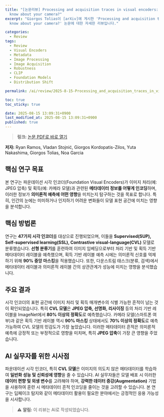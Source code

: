 ```yaml
---
title: "[논문리뷰] Processing and acquisition traces in visual encoders: What does CLIP
  know about your camera?"
excerpt: "Giorgos Tolias이 [arXiv]에 게시한 'Processing and acquisition traces in visual encoders: What does CLIP
  know about your camera?' 논문에 대한 자세한 리뷰입니다."

categories:
  - Review
tags:
  - Review
  - Visual Encoders
  - Metadata
  - Image Processing
  - Image Acquisition
  - Robustness
  - CLIP
  - Foundation Models
  - Distribution Shift

permalink: /ai/review/2025-8-15-Processing_and_acquisition_traces_in_visual_encoders_What_does_CLIP_know_about_your_camera/

toc: true
toc_sticky: true

date: 2025-08-15 13:09:31+0900
last_modified_at: 2025-08-15 13:09:31+0900
published: true
---
```

> **링크:** [논문 PDF로 바로 열기](https://arxiv.org/abs/2508.10637)

**저자:** Ryan Ramos, Vladan Stojnić, Giorgos Kordopatis-Zilos, Yuta Nakashima, Giorgos Tolias, Noa Garcia



## 핵심 연구 목표
본 연구는 파운데이션 시각 인코더(Foundation Visual Encoders)가 이미지 처리(예: JPEG 압축) 및 획득(예: 카메라 모델)과 관련된 **메타데이터 정보를 어떻게 인코딩**하며, 이러한 정보가 **의미론적 예측에 어떤 영향**을 미치는지 탐구하는 것을 목표로 합니다. 특히, 인간의 눈에는 미미하거나 인지하기 어려운 변화들이 모델 표현 공간에 미치는 영향을 분석합니다.

## 핵심 방법론
연구는 **47가지 시각 인코더**를 대상으로 진행되었으며, 이들을 **Supervised(SUP), Self-supervised learning(SSL), Contrastive visual-language(CVL)** 모델로 분류했습니다. **선형 분류기**를 훈련하여 이미지 임베딩으로부터 처리 기반 및 획득 기반 메타데이터 레이블을 예측했으며, 획득 기반 레이블 예측 시에는 의미론적 신호를 억제하기 위해 **90% 중앙 마스킹**을 적용했습니다. 또한, 다운스트림 태스크(분류, 검색)에서 메타데이터 레이블과 의미론적 레이블 간의 상관관계가 성능에 미치는 영향을 분석했습니다.

## 주요 결과
시각 인코더의 표현 공간에 이미지 처리 및 획득 매개변수의 식별 가능한 흔적이 남는 것이 확인되었습니다. 특히 **CVL 모델**은 **JPEG 압축, 선명화, 리사이징** 등의 처리 기반 레이블을 ImageNet에서 **80% 이상의 정확도**로 예측했습니다. 카메라 모델(스마트폰 여부)과 같은 획득 기반 레이블 역시 **90% 마스킹** 상태에서도 **70% 이상의 정확도**로 예측 가능하여 CVL 모델의 민감도가 가장 높았습니다. 이러한 메타데이터 흔적은 의미론적 예측에 긍정적 또는 부정적으로 영향을 미치며, 특히 **JPEG 압축**이 가장 큰 영향을 주었습니다.

## AI 실무자를 위한 시사점
파운데이션 시각 인코더, 특히 **CVL 모델**은 이미지의 의도치 않은 메타데이터를 학습하여 **일반화 성능 및 신뢰성에 영향**을 줄 수 있습니다. AI 실무자들은 모델 배포 시 이러한 **데이터 편향 및 외생 변수**를 고려해야 하며, **강력한 데이터 증강(Augmentation)** 기법을 사용하여 훈련 시 메타데이터 흔적 인코딩을 줄이는 것을 고려할 수 있습니다. 본 연구는 딥페이크 탐지와 같이 메타데이터 활용이 필요한 분야에서는 긍정적인 응용 가능성을 시사합니다.

> ⚠️ **알림:** 이 리뷰는 AI로 작성되었습니다.